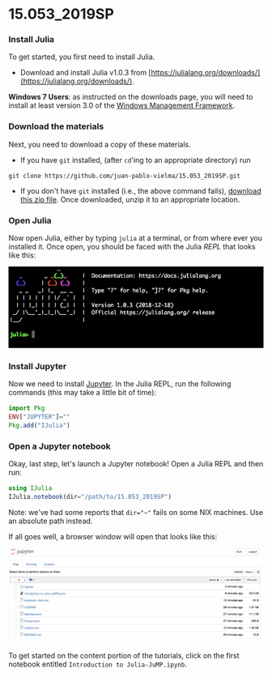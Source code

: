# 15.053_2019SP

### Install Julia

To get started, you first need to install Julia.

 - Download and install Julia v1.0.3 from [https://julialang.org/downloads/](https://julialang.org/downloads/).

**Windows 7 Users**: as instructed on the downloads page, you will need to
install at least version 3.0 of the [Windows Management Framework](https://docs.microsoft.com/en-us/powershell/wmf/overview).

### Download the materials

Next, you need to download a copy of these materials.

 - If you have `git`
installed, (after `cd`'ing to an appropriate directory) run
```
git clone https://github.com/juan-pablo-vielma/15.053_2019SP.git
```
 - If you don't have `git` installed (i.e., the above command fails), [download this zip file](https://github.com/lanl-ansi/tutorial-grid-science-2019/archive/master.zip). Once downloaded, unzip it to an appropriate location.

### Open Julia

Now open Julia, either by typing `julia` at a terminal, or from where ever you installed it. Once open, you should be faced with the Julia *REPL* that looks like this:

![Julia REPL](figures/repl.png)

### Install Jupyter

Now we need to install [Jupyter](http://jupyter.org/).
In the Julia REPL, run the following commands (this may take a little bit of time):
```julia
import Pkg
ENV["JUPYTER"]=""
Pkg.add("IJulia")
```

### Open a Jupyter notebook

Okay, last step, let's launch a Jupyter notebook! Open a Julia REPL and then run:
```julia
using IJulia
IJulia.notebook(dir="/path/to/15.053_2019SP")
```

Note: we've had some reports that `dir="~"` fails on some NIX machines. Use an
absolute path instead.

If all goes well, a browser window will open that looks like this:

![jupyer_notebook](figures/jupyter.png)

To get started on the content portion of the tutorials, click on the first notebook entitled `Introduction to Julia-JuMP.ipynb`.
